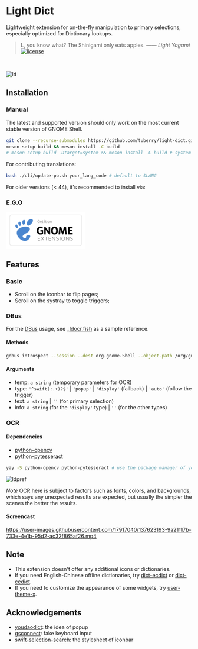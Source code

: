 # Light Dict

Lightweight extension for on-the-fly manipulation to primary selections, especially optimized for Dictionary lookups.

>L, you know what? The Shinigami only eats apples. —— *Light Yagami*<br>
[![license]](/LICENSE)
<br>

![ld](https://user-images.githubusercontent.com/17917040/91119018-d33a1900-e6c4-11ea-9bf0-b1c1a742cfeb.gif)

## Installation

### Manual

The latest and supported version should only work on the most current stable version of GNOME Shell.

```bash
git clone --recurse-submodules https://github.com/tuberry/light-dict.git && cd light-dict
meson setup build && meson install -C build
# meson setup build -Dtarget=system && meson install -C build # system-wide, default --prefix=/usr/local
```

For contributing translations:

```bash
bash ./cli/update-po.sh your_lang_code # default to $LANG
```

For older versions (< 44), it's recommended to install via:

### E.G.O

[<img src="https://raw.githubusercontent.com/andyholmes/gnome-shell-extensions-badge/master/get-it-on-ego.svg?sanitize=true" alt="Get it on GNOME Extensions" height="100" align="middle">][EGO]

## Features

### Basic

* Scroll on the iconbar to flip pages;
* Scroll on the systray to toggle triggers;

### DBus

For the [DBus] usage, see [_ldocr.fish](/cli/_ldocr.fish) as a sample reference.

#### Methods

```bash
gdbus introspect --session --dest org.gnome.Shell --object-path /org/gnome/Shell/Extensions/LightDict
```

#### Arguments

* temp: `a string` (temporary parameters for OCR)
* type: `'^swift(:.+)?$'` | `'popup'` | `'display'` (fallback) | `'auto'` (follow the trigger)
* text: `a string` | `''` (for primary selection)
* info: `a string` (for the `'display'` type) | `''` (for the other types)

### OCR

#### Dependencies

* [python-opencv]
* [python-pytesseract]

 ```bash
yay -S python-opencv python-pytesseract # use the package manager of your distro
```

![ldpref](https://user-images.githubusercontent.com/17917040/155883276-cd24c42a-b78f-4893-a475-d980adb36f5f.png)

*Note* OCR here is subject to factors such as fonts, colors, and backgrounds, which says any unexpected results are expected, but usually the simpler the scenes the better the results.

#### Screencast

https://user-images.githubusercontent.com/17917040/137623193-9a21117b-733e-4e1b-95d2-ac32f865af26.mp4

## Note

* This extension doesn't offer any additional icons or dictionaries.
* If you need English-Chinese offline dictionaries, try [dict-ecdict] or [dict-cedict].
* If you need to customize the appearance of some widgets, try [user-theme-x].

## Acknowledgements

* [youdaodict]: the idea of popup
* [gsconnect]: fake keyboard input
* [swift-selection-search]: the stylesheet of iconbar

[python-opencv]:https://opencv.org/
[dict-cedict]:https://github.com/tuberry/dict-cedict
[dict-ecdict]:https://github.com/tuberry/dict-ecdict
[DBus]:https://www.freedesktop.org/wiki/Software/dbus/
[user-theme-x]:https://github.com/tuberry/user-theme-x
[youdaodict]:https://github.com/HalfdogStudio/youdaodict
[EGO]:https://extensions.gnome.org/extension/2959/light-dict/
[license]:https://img.shields.io/badge/license-GPLv3-green.svg
[gsconnect]:https://github.com/andyholmes/gnome-shell-extension-gsconnect
[swift-selection-search]:https://github.com/CanisLupus/swift-selection-search
[python-pytesseract]:https://github.com/madmaze/pytesseract
